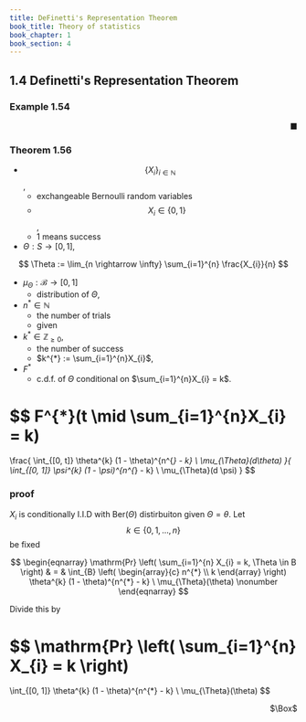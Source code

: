 ```yaml
---
title: DeFinetti's Representation Theorem
book_title: Theory of statistics
book_chapter: 1
book_section: 4
---
```


## 1.4 Definetti's Representation Theorem

### Example 1.54

<div class="end-of-statement" style="text-align: right">■</div>

### Theorem 1.56
* $$\{X_{i}\}_{i \in \mathbb{N}}$$,
  * exchangeable Bernoulli random variables
  * $$X_{i} \in \{0, 1\}$$,
  * 1 means success
* $\Theta: S \rightarrow [0, 1]$,

$$
  \Theta
  :=
  \lim_{n \rightarrow \infty}
    \sum_{i=1}^{n}
        \frac{X_{i}}{n}
$$

* $\mu_{\Theta}:\mathcal{B} \rightarrow [0, 1]$
  * distribution of $\Theta$,
* $n^{*} \in \mathbb{N}$
  * the number of trials
  * given
* $k^{*} \in \mathbb{Z}_{\ge 0}$,
  * the number of success
  * $k^{*} := \sum_{i=1}^{n}X_{i}$,
* $F^{*}$
    * c.d.f. of $\Theta$ conditional on $\sum_{i=1}^{n}X_{i} = k$.

$$
  F^{*}(t \mid \sum_{i=1}^{n}X_{i} = k)
  =
  \frac{
    \int_{[0, t]}
      \theta^{k}
      (1 - \theta)^{n^{*} - k}
    \ \mu_{\Theta}(d\theta)
  }{
    \int_{[0, 1]}
      \psi^{k}
      (1 - \psi)^{n^{*} - k}
    \ \mu_{\Theta}(d \psi)
  }
$$

### proof
$X_{i}$ is conditionally I.I.D with Ber($\Theta$) distirbuiton given $\Theta = \theta$.
Let $$k \in \{0, 1, \ldots, n\}$$ be fixed

$$
\begin{eqnarray}
  \mathrm{Pr}
  \left(
      \sum_{i=1}^{n}
          X_{i}
      =
      k,
      \Theta \in B
  \right)
  & = &
    \int_{B}
      \left(
        \begin{array}{c}
          n^{*} \\
          k
        \end{array}
      \right)
      \theta^{k}
      (1 - \theta)^{n^{*} - k}
    \ \mu_{\Theta}(\theta)
  \nonumber
\end{eqnarray}
$$

Divide this by

$$
  \mathrm{Pr}
  \left(
      \sum_{i=1}^{n}
          X_{i}
      =
      k
  \right)
  =
  \int_{[0, 1]}
    \theta^{k}
    (1 - \theta)^{n^{*} - k}
  \ \mu_{\Theta}(\theta)
$$

<div class="QED" style="text-align: right">$\Box$</div>


